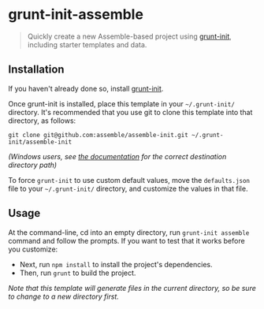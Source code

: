 # grunt-init-assemble

> Quickly create a new Assemble-based project using [grunt-init][], including starter templates and data.

[grunt-init]: http://gruntjs.com/project-scaffolding

## Installation
If you haven't already done so, install [grunt-init][].

Once grunt-init is installed, place this template in your `~/.grunt-init/` directory. It's recommended that you use git to clone this template into that directory, as follows:

```
git clone git@github.com:assemble/assemble-init.git ~/.grunt-init/assemble-init
```

_(Windows users, see [the documentation][grunt-init] for the correct destination directory path)_

To force `grunt-init` to use custom default values, move the `defaults.json` file to your `~/.grunt-init/` directory, and customize the values in that file.


## Usage

At the command-line, cd into an empty directory, run `grunt-init assemble` command and follow the prompts. If you want to test that it works before you customize:

 * Next, run `npm install` to install the project's dependencies.
 * Then, run `grunt` to build the project.

_Note that this template will generate files in the current directory, so be sure to change to a new directory first._


